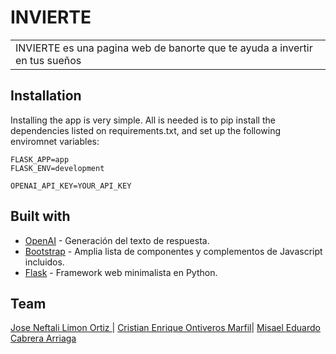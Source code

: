 # INVIERTE
<table>
<tr>
<td>
 INVIERTE es una pagina web de banorte que te ayuda a invertir en tus sueños
</td>
</tr>
</table>

## Installation
Installing the app is very simple. All is needed is to pip install the dependencies listed
on requirements.txt, and set up the following enviromnet variables:
```
FLASK_APP=app
FLASK_ENV=development

OPENAI_API_KEY=YOUR_API_KEY
```

## Built with 

- [OpenAI](https://developers.google.com/chart/interactive/docs/quick_start) - Generación del texto de respuesta.
- [Bootstrap](http://getbootstrap.com/) - Amplia lista de componentes y complementos de Javascript incluidos.
- [Flask](https://flask.palletsprojects.com/en/2.3.x/) - Framework web minimalista en Python.


## Team


[Jose Neftali Limon Ortiz ](https://github.com/NeftaliLimonOrtiz) | [Cristian Enrique Ontiveros Marfil](https://github.com/OntiverosCristian)| [Misael Eduardo Cabrera Arriaga](https://github.com/MiisaelCabrera)
